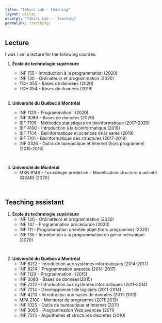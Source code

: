 ```yaml
---
title: "Tahiri Lab - Teaching"
layout: piclay
excerpt: "Tahiri Lab -- Teaching"
permalink: /teaching/
---
```


## Lecture
I was / am a lecture for the following courses:


  1. **École de technologie supérieure** 
      - INF 155  - Introduction à la programmation (2020)
      - INF 130  - Ordinateurs et programmation (2020)
      - TCH 055  - Bases de données (2020)
      - TCH 054  - Bases de données (2019)  
 
      <br />
  
  2. **Université du Québec à Montréal**
      - INF 1120 - Programmation I (2020)
      - INF 3080 - Bases de données (2020)
      - BIF 7105 - Méthodes statistiques en bioinformatique (2017-2020)
      - BIF 4100 - Introduction à la bioinformatique (2019)
      - BIF 7104 - Bioinformatique et sciences de la santé (2019)
      - BIF 7101 - Bioinformatique des structures (2017-2019)
      - INF 0326 - Outils de bureautique et Internet (hors programme) (2015-2016)  
 
 <br />
 
  3. **Université de Montréal**
      - MSN 6146 - Toxicologie prédictive - Modélisation structure à activité (QSAR) (2020)  

<br />

## Teaching assistant

  1. **École de technologie supérieure**
      - INF 130 - Ordinateurs et programmation (2020)
      - INF 147 - Programmation procédurale (2020)
      - INF 111 - Programmation orientée objet (hors programme) (2020)
      - INF 135 - Introduction à la programmation en génie mécanique (2020)  

  <br />
  
  2. **Université du Québec à Montréal**
      - INF 8212 - Introduction aux systèmes informatiques (2014-2017)  
      - INF 8214 - Programmation avancée (2014-2017)
      - INF 1120 - Programmation I (2015)
      - INF 3080 - Bases de données(2015)
      - INF 7212 - Introduction aux systèmes informatiques (2011-2014)
      - INF 7214 - Développement de logiciels (2011-2014)
      - INF 4210 - Introduction aux bases de données (2011-2013) 
      - MPA 2100 - Monitorat de programme (2011-2013)
      - INF 1025 - Outils de bureautique et Internet (2011)
      - INF 3005 - Programmation Web avancée (2011)
      - INF 7213 - Algorithmes et structures discrètes (2010)  
  
  <br />
